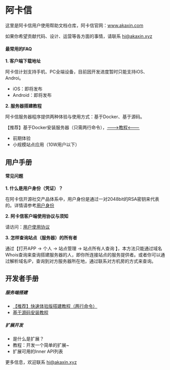 # 阿卡信

这里是阿卡信用户使用帮助文档仓库，阿卡信官网：www.akaxin.com

如果你希望贡献代码、设计、运营等各方面的事情，请联系 hi@akaxin.xyz


#### 最常用的FAQ

**1. 客户端下载地址**

阿卡信计划支持手机、PC全端设备，目前因开发进度暂时只能支持iOS、Androi。

* iOS：即将发布
* Android：即将发布

**2. 服务器搭建教程**

阿卡信服务器程序提供两种体验与使用方式：基于Docker、基于源码。

【推荐】基于Docker安装服务器（只需两行命令），[--->教程<---](<install_server_with_docker.md>)
* 前期体验
* 小规模站点应用（10W用户以下）


## 用户手册

#### 常见问题

**1. 什么是用户身份（凭证）？**

在阿卡信开源社交产品体系中，用户身份是通过一对2048bit的RSA密钥来代表的。详情请参考[用户身份](<user_id.md>)

**2. 阿卡信客户端使用协议与须知** 

请访问：[用户使用协议](<user_agreement.md>)

**3. 怎样查询站点（服务器）的所有者**

通过【打开APP -> 个人 -> 站点管理 -> 站点所有人查询 】，本方法只能通过域名Whois查询来查询搭建服务器的人，即你所连接站点的服务提供者。或者你可以通过解析域名IP，查询到对方服务器所在地，通过联系对方机房的方式来查询。


## 开发者手册

##### 服务端搭建

* [【推荐】快速体验版搭建教程（两行命令）](<install_server_with_docker.md>)
* [基于源码安装教程](<install_server_from_source.md>)

##### 扩展开发

* 是什么是扩展？
* 教程：开发一个简单的扩展~
* 扩展可用的Inner API列表


更多信息，欢迎联系 hi@akaxin.xyz
